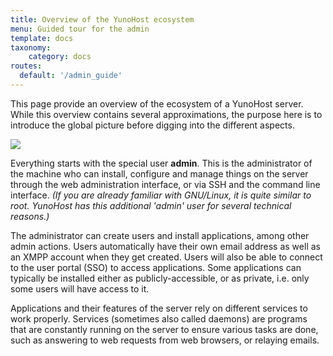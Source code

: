 ```yaml
---
title: Overview of the YunoHost ecosystem
menu: Guided tour for the admin
template: docs
taxonomy:
    category: docs
routes:
  default: '/admin_guide'
---
```

 
This page provide an overview of the ecosystem of a YunoHost server. While this overview contains several approximations, the purpose here is to introduce the global picture before digging into the different aspects.

![](image://ecosystem.png)

Everything starts with the special user **admin**. This is the administrator of the machine who can install, configure and manage things on the server through the web administration interface, or via SSH and the command line interface. *(If you are already familiar with GNU/Linux, it is quite similar to root. YunoHost has this additional 'admin' user for several technical reasons.)*

The administrator can create users and install applications, among other admin actions. Users automatically have their own email address as well as an XMPP account when they get created. Users will also be able to connect to the user portal (SSO) to access applications. Some applications can typically be installed either as publicly-accessible, or as private, i.e. only some users will have access to it.

Applications and their features of the server rely on different services to work properly. Services (sometimes also called daemons) are programs that are constantly running on the server to ensure various tasks are done, such as answering to web requests from web browsers, or relaying emails.
